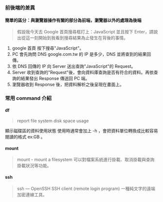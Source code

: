 ### 前後端的差異

#### 簡單的區分：與瀏覽器操作有關的部分為前端，瀏覽器以外的處理為後端


>假設我今天去 Google 首頁搜尋框打上：JavaScript 並且按下 Enter，請說出從這一刻開始到我看到搜尋結果為止發生在背後的事情。

1. google 首頁 按下搜尋"JavaScript"。
2. PC 會先詢問 DNS google.com.tw 的 IP 是多少，DNS 並將查到的結果回傳。
3. 依 DNS 回傳的 IP 向 Server 送出查詢"JavaScript"的 Request。
4. Server 收到查詢的"Request"後，會向資料庫查詢是否有符合的資料。再依查詢的結果發出 Response 傳送回 PC 端。  
5. 瀏覽器收到 Response 後，把資料解析之後呈現在畫面上。



### 常用 command 介紹

#### df 
> report file system disk space usage

顯示磁碟區的資料使用狀態
使用時通常會加上 -h ，會把資料單位轉換成比較容易閱讀的格式 ex:GB 。


#### mount
> mount - mount a filesystem
可以對檔案系統進行掛載、取消掛載與查詢掛載狀況等功能。


#### ssh
>ssh — OpenSSH SSH client (remote login program)
一種純文字的遠端加密連線工具。